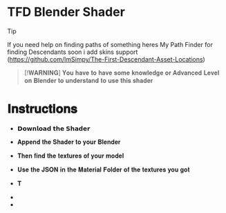 # TFD Blender Shader 


> [!TIP]
> If you need help on finding paths of something heres My Path Finder for finding Descendants soon i add skins support
> (https://github.com/ImSimpy/The-First-Descendant-Asset-Locations)

> [!𝐖𝐀𝐑𝐍𝐈𝐍𝐆]
> 𝐘𝐨𝐮 𝐡𝐚𝐯𝐞 𝐭𝐨 𝐡𝐚𝐯𝐞 𝐬𝐨𝐦𝐞 𝐤𝐧𝐨𝐰𝐥𝐞𝐝𝐠𝐞 𝐨𝐫 𝐀𝐝𝐯𝐚𝐧𝐜𝐞𝐝 𝐋𝐞𝐯𝐞𝐥 𝐨𝐧 𝐁𝐥𝐞𝐧𝐝𝐞𝐫 𝐭𝐨 𝐮𝐧𝐝𝐞𝐫𝐬𝐭𝐚𝐧𝐝 𝐭𝐨 𝐮𝐬𝐞 𝐭𝐡𝐢𝐬 𝐬𝐡𝐚𝐝𝐞𝐫 


# 𝐈𝐧𝐬𝐭𝐫𝐮𝐜𝐭𝐢𝐨𝐧𝐬 


* 𝗗𝗼𝘄𝗻𝗹𝗼𝗮𝗱 𝘁𝗵𝗲 𝗦𝗵𝗮𝗱𝗲𝗿


* 𝐀𝐩𝐩𝐞𝐧𝐝 𝐭𝐡𝐞 𝐒𝐡𝐚𝐝𝐞𝐫 𝐭𝐨 𝐲𝐨𝐮𝐫 𝐁𝐥𝐞𝐧𝐝𝐞𝐫


* 𝐓𝐡𝐞𝐧 𝐟𝐢𝐧𝐝 𝐭𝐡𝐞 𝐭𝐞𝐱𝐭𝐮𝐫𝐞𝐬 𝐨𝐟 𝐲𝐨𝐮𝐫 𝐦𝐨𝐝𝐞𝐥


* 𝐔𝐬𝐞 𝐭𝐡𝐞 𝐉𝐒𝐎𝐍 𝐢𝐧 𝐭𝐡𝐞 𝐌𝐚𝐭𝐞𝐫𝐢𝐚𝐥 𝐅𝐨𝐥𝐝𝐞𝐫 𝐨𝐟 𝐭𝐡𝐞 𝐭𝐞𝐱𝐭𝐮𝐫𝐞𝐬 𝐲𝐨𝐮 𝐠𝐨𝐭


* 𝐓


*


* 
